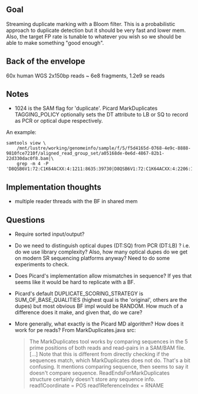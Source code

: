 ## Goal

Streaming duplicate marking with a Bloom filter. This is a probabilistic
approach to duplicate detection but it should be very fast and lower mem. Also,
the target FP rate is tunable to whatever you wish so we should be able to make
something "good enough".

## Back of the envelope

60x human WGS 2x150bp reads ~ 6e8 fragments, 1.2e9 se reads

## Notes

* 1024 is the SAM flag for 'duplicate'. Picard MarkDuplicates TAGGING_POLICY
  optionally sets the DT attribute to LB or SQ to record as PCR or optical dupe
  respectively.

An example:

    samtools view \
        /mnt/lustre/working/genomeinfo/sample/f/5/f5d4165d-0768-4e9c-8888-9810fce7210f/aligned_read_group_set/a05168de-0e6d-4867-82b1-22d330dac0f8.bam|\
        grep -m 4 -P 'D8QSB6V1:72:C1K64ACXX:4:1211:8635:39730|D8QSB6V1:72:C1K64ACXX:4:2206:19121:40710'

## Implementation thoughts

* multiple reader threads with the BF in shared mem

## Questions

* Require sorted input/output?

* Do we need to distinguish optical dupes (DT:SQ) from PCR (DT:LB) ?
  i.e. do we use library complexity? Also, how many optical dupes do we get on
  modern SR sequencing platforms anyway? Need to do some experiments to check.

* Does Picard's implementation allow mismatches in sequence? If yes that seems
  like it would be hard to replicate with a BF.

* Picard's default DUPLICATE_SCORING_STRATEGY is SUM_OF_BASE_QUALITIES (highest
  qual is the 'original', others are the dupes) but most obvious BF impl would
  be RANDOM. How much of a difference does it make, and given that, do we care?

* More generally, what exactly is the Picard MD algorithm? How does it work for
  pe reads? From MarkDuplicates.java src:
  > The MarkDuplicates tool works by comparing sequences in the 5 prime
  > positions of both reads and read-pairs in a SAM/BAM file. [...]
  > Note that this is different from directly checking if the sequences match,
  > which MarkDuplicates does not do.
  That's a bit confusing. It mentions comparing sequence, then seems to say
  it doesn't compare sequence. ReadEndsForMarkDuplicates structure certainly
  doesn't store any sequence info.
  read1Coordinate = POS
  read1ReferenceIndex = RNAME

